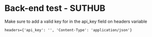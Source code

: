 # Back-end test - SUTHUB

Make sure to add a valid key for in the api_key field on headers variable
```
headers={'api_key': '', 'Content-Type': 'application/json'}
```
